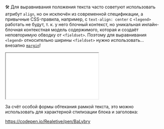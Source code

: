 🛠 Для выравнивания положения текста часто советуют использовать атрибут `align`, но он исключён из современной спецификации, а привычные CSS-правила, например, с `text-align: center` с `<legend>` работать не будут, т. к. у него блочный контекст, но уникальная инлайн-блочная контекстная модель содержимого, которая и создаёт неповторимую обводку от `<fieldset>`. Поэтому для выравнивания `<legend>` относительно ширины `<fieldset>` нужно использовать… внезапно [`margin`](/css/margin)!

<iframe title="Название — <legend> — Дока" src="../demos/Realetive-PobGyGb/index.html"></iframe>

За счёт особой формы обтекания рамкой текста, это можно использовать для характерной стилизации блока и заголовка:

https://codepen.io/Realetive/pen/BaLybry
